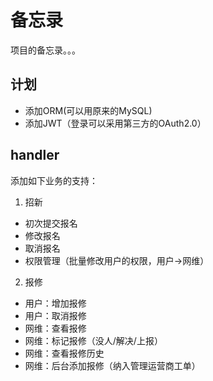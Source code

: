 # 备忘录
项目的备忘录。。。
## 计划
- 添加ORM(可以用原来的MySQL)
- 添加JWT（登录可以采用第三方的OAuth2.0）
## handler
添加如下业务的支持：
1. 招新
 - 初次提交报名
 - 修改报名
 - 取消报名
 - 权限管理（批量修改用户的权限，用户->网维）
2. 报修
 - 用户：增加报修
 - 用户：取消报修
 - 网维：查看报修
 - 网维：标记报修（没人/解决/上报）
 - 网维：查看报修历史
 - 网维：后台添加报修（纳入管理运营商工单）
